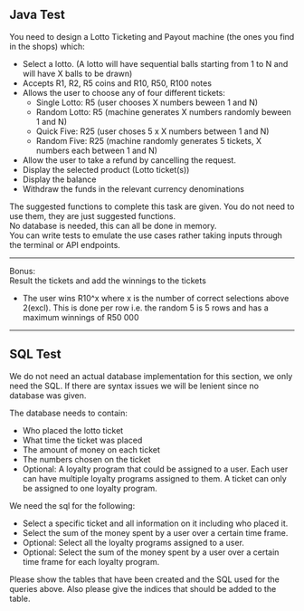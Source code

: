 Java Test
---
You need to design a Lotto Ticketing and Payout machine (the ones you find in the shops) which:

- Select a lotto. (A lotto will have sequential balls starting from 1 to N and will have X balls to be drawn)
- Accepts R1, R2, R5 coins and R10, R50, R100 notes
- Allows the user to choose any of four different tickets:
   - Single Lotto: R5 (user chooses X numbers beween 1 and N)
   - Random Lotto: R5 (machine generates X numbers randomly beween 1 and N)
   - Quick Five: R25 (user choses 5 x X numbers between 1 and N)
   - Random Five: R25 (machine randomly generates 5 tickets, X numbers each between 1 and N)
- Allow the user to take a refund by cancelling the request.
- Display the selected product (Lotto ticket(s))
- Display the balance
- Withdraw the funds in the relevant currency denominations
 
The suggested functions to complete this task are given. You do not need to use them, they are just suggested functions.\
No database is needed, this can all be done in memory.\
You can write tests to emulate the use cases rather taking inputs through the terminal or API endpoints.

 ---
 
Bonus:\
Result the tickets and add the winnings to the tickets
- The user wins R10^x where x is the number of correct selections above 2(excl). This is done per row i.e. the random 5 is 5 rows and has a maximum winnings of R50 000
 
---
**SQL Test**
---
We do not need an actual database implementation for this section, we only need the SQL. If there are syntax issues we will be lenient since no database was given.
 
The database needs to contain:

- Who placed the lotto ticket
- What time the ticket was placed
- The amount of money on each ticket
- The numbers chosen on the ticket
- Optional: A loyalty program that could be assigned to a user. Each user can have multiple loyalty programs assigned to them. A ticket can only be assigned to one loyalty program.
 
We need the sql for the following:

- Select a specific ticket and all information on it including who placed it.
- Select the sum of the money spent by a user over a certain time frame.
- Optional: Select all the loyalty programs assigned to a user.
- Optional: Select the sum of the money spent by a user over a certain time frame for each loyalty program.
 
Please show the tables that have been created and the SQL used for the queries above. Also please give the indices that should be added to the table.